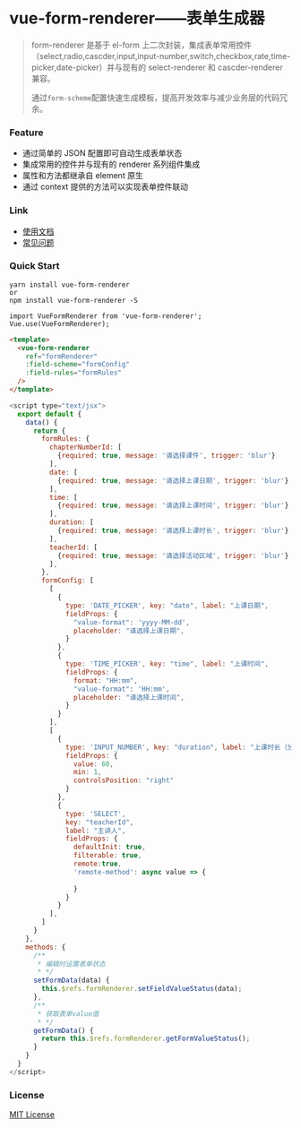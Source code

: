 # vue-form-renderer——表单生成器
> form-renderer 是基于 el-form 上二次封装，集成表单常用控件（select,radio,cascder,input,input-number,switch,checkbox,rate,time-picker,date-picker）并与现有的 select-renderer 和 cascder-renderer 兼容。
>
> 通过`form-scheme`配置快速生成模板，提高开发效率与减少业务层的代码冗余。

### Feature

- 通过简单的 JSON 配置即可自动生成表单状态
- 集成常用的控件并与现有的 renderer 系列组件集成
- 属性和方法都继承自 element 原生
- 通过 context 提供的方法可以实现表单控件联动

### Link
- [使用文档](https://github.com/Nikozhang996/vue-form-renderer/blob/master/docs/README.md)
- [常见问题](https://github.com/Nikozhang996/vue-form-renderer/blob/master/docs/FAQ.md)
 

### Quick Start
```
yarn install vue-form-renderer
or
npm install vue-form-renderer -S

import VueFormRenderer from 'vue-form-renderer';
Vue.use(VueFormRenderer);
```

```html
<template>
  <vue-form-renderer
    ref="formRenderer"
    :field-scheme="formConfig"
    :field-rules="formRules"
  />
</template>
```
```javascript
<script type="text/jsx">
  export default {
    data() {
      return {
        formRules: {
          chapterNumberId: [
            {required: true, message: '请选择课件', trigger: 'blur'}
          ],
          date: [
            {required: true, message: '请选择上课日期', trigger: 'blur'}
          ],
          time: [
            {required: true, message: '请选择上课时间', trigger: 'blur'}
          ],
          duration: [
            {required: true, message: '请选择上课时长', trigger: 'blur'}
          ],
          teacherId: [
            {required: true, message: '请选择活动区域', trigger: 'blur'}
          ],
        },
        formConfig: [
          [
            {
              type: 'DATE_PICKER', key: "date", label: "上课日期",
              fieldProps: {
                "value-format": 'yyyy-MM-dd',
                placeholder: "请选择上课日期",
              }
            },
            {
              type: 'TIME_PICKER', key: "time", label: "上课时间",
              fieldProps: {
                format: "HH:mm",
                "value-format": 'HH:mm',
                placeholder: "请选择上课时间",
              }
            }
          ],
          [
            {
              type: 'INPUT_NUMBER', key: "duration", label: "上课时长（分钟）",
              fieldProps: {
                value: 60,
                min: 1,
                controlsPosition: "right"
              }
            },
            {
              type: 'SELECT',
              key: "teacherId",
              label: "主讲人",
              fieldProps: {
                defaultInit: true,
                filterable: true,
                remote:true,
                'remote-method': async value => {
                  
                }
              }
            }
          ],
        ]
      }
    },
    methods: {
      /**
       * 编辑时设置表单状态
       * */
      setFormData(data) {
        this.$refs.formRenderer.setFieldValueStatus(data);
      },
      /**
       * 获取表单value值
       * */
      getFormData() {
        return this.$refs.formRenderer.getFormValueStatus();
      }
    }
  }
</script>
```


### License

[MIT License](https://github.com/Nikozhang996/vue-form-renderer/blob/master/LICENSE)

